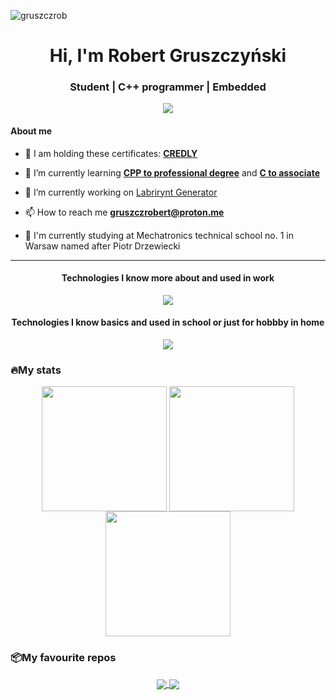 <div margin=0 padding=0 >
<p align="left"> <img src="https://komarev.com/ghpvc/?username=gruszczrob&label=Profile%20views&color=orange&style=flat" alt="gruszczrob" /> </p>
</div>


<h1 align="center" margin=0 padding=0 >Hi, I'm Robert Gruszczyński</h1>
<h3 align="center">Student | C++ programmer | Embedded</h3>

<div align="center">
  <a href="https://www.linkedin.com/in/robert-gruszczynski-ab52b4279/" target="_blank">
    <img src="https://skillicons.dev/icons?i=linkedin"/>
  </a>
</div>


<h4>About me</h4>

- 📄 I am holding these certificates: [**CREDLY**](https://credly.com/users/robert-gruszczynski/badges)

- 🌱 I’m currently learning **[CPP to professional degree](https://cppinstitute.org/cpp)** and **[C to associate](https://cppinstitute.org/cla)**

- 🔭 I’m currently working on [Labrirynt Generator](https://github.com/gruszczrob/LabiryntGenerator)

- 📫 How to reach me **gruszczrobert@proton.me**

- 🏫 I'm currently studying at Mechatronics technical school no. 1 in Warsaw named after Piotr Drzewiecki

---

<h4 align="center">Technologies I know more about and used in work</h4>
<p align="center">
  <img src="https://skillicons.dev/icons?i=cpp,cmake,vim,visualstudio,py,git,github,windows,linux,debian,ubuntu" />
</p>

<h4 align="center">Technologies I know basics and used in school or just for hobbby in home</h4>
<p align="center">
  <img src="https://skillicons.dev/icons?i=c,cs,java,spring,kotlin,js,androidstudio,postman,figma,godot,arch" />
</p>

<h3>🔥My stats</h3>

<div align="center">
  <img height=200 align="center" src="https://github-readme-stats.vercel.app/api?username=gruszczrob&theme=codeSTACKr" />
  <img height=200 align="center" src="https://github-readme-stats.vercel.app/api/top-langs?username=gruszczrob&layout=compact&langs_count=7&theme=codeSTACKr" />
  <img height=200 align="center" src="https://streak-stats.demolab.com?user=gruszczrob&theme=codestackr&hide_border=true" />
</div>

<h3>📦My favourite repos</h3>
<div align="center">
<a href="https://github.com/gruszczrob/Crc-calculator">
  <img align="center" src="https://github-readme-stats.vercel.app/api/pin/?username=gruszczrob&repo=Crc-calculator" />
</a>
<a href="https://github.com/gruszczrob/vscode-gitmate">
  <img align="center" src="https://github-readme-stats.vercel.app/api/pin/?username=gruszczrob&repo=vscode-gitmate" />
</a>
</div>
